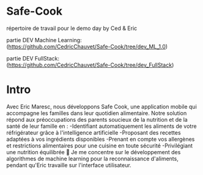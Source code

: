 
# Safe-Cook
répertoire de travail pour le demo day by Ced & Eric


partie DEV Machine Learning:  
(https://github.com/CedricChauvet/Safe-Cook/tree/dev_ML_1.0)


partie DEV FullStack:   
(https://github.com/CedricChauvet/Safe-Cook/tree/dev_FullStack)



# Intro  
Avec Eric Maresc, nous développons Safe Cook, une application mobile qui accompagne les familles dans leur quotidien alimentaire. Notre solution répond aux préoccupations des parents soucieux de la nutrition et de la santé de leur famille en :
-Identifiant automatiquement les aliments de votre réfrigérateur grâce à l'intelligence artificielle
-Proposant des recettes adaptées à vos ingrédients disponibles
-Prenant en compte vos allergènes et restrictions alimentaires pour une cuisine en toute sécurité
-Privilégiant une nutrition équilibrée 🍎 
Je me concentre sur le développement des algorithmes de machine learning pour la reconnaissance d'aliments, pendant qu'Eric travaille sur l'interface utilisateur.





